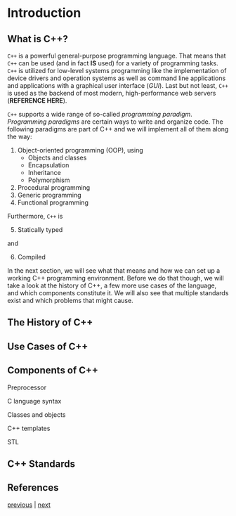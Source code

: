 # Introduction

## What is C++?

`C++` is a powerful general-purpose programming language. That means that `C++` can be used (and in fact **IS** used) for a variety of programming tasks. `C++` is utilized for low-level systems programming like the implementation of device drivers and operation systems as well as command line applications and applications with a graphical user interface (*GUI*). Last but not least, `C++` is used as the backend of most modern, high-performance web servers (**REFERENCE HERE**).

`C++` supports a wide range of so-called *programming paradigm*. *Programming paradigms* are certain ways to write and organize code. The following paradigms are part of C++ and we will implement all of them along the way:

1. Object-oriented programming (OOP), using
    * Objects and classes
    * Encapsulation
    * Inheritance
    * Polymorphism
2. Procedural programming
3. Generic programming
4. Functional programming

Furthermore, `C++` is 

5. Statically typed

and

6. Compiled

In the next section, we will see what that means and how we can set up a working C++ programming environment. Before we do that though, we will take a look at the history of C++, a few more use cases of the language, and which components constitute it. We will also see that multiple standards exist and which problems that might cause.

## The History of C++


## Use Cases of C++


## Components of C++

Preprocessor

C language syntax

Classes and objects

C++ templates

STL


## C++ Standards


## References


[previous](./README.md) | [next](./setup.md)
